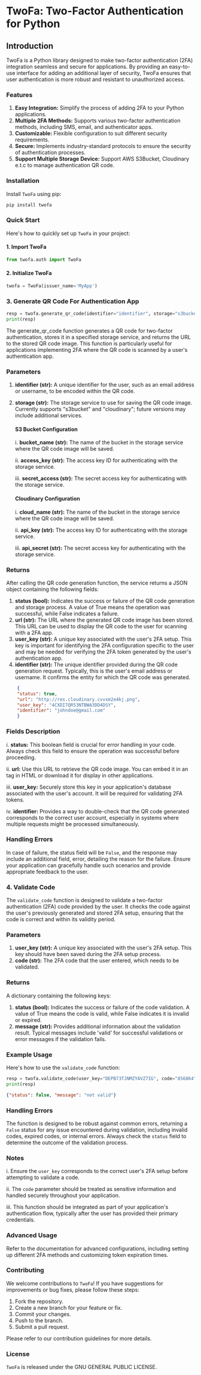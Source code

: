 # TwoFa: Two-Factor Authentication for Python

## Introduction

TwoFa is a Python library designed to make two-factor authentication (2FA) integration seamless and secure for applications. By providing an easy-to-use interface for adding an additional layer of security, TwoFa ensures that user authentication is more robust and resistant to unauthorized access.

### Features
1. **Easy Integration:** Simplify the process of adding 2FA to your Python applications.
2. **Multiple 2FA Methods:** Supports various two-factor authentication methods, including SMS, email, and authenticator apps.
3. **Customizable:** Flexible configuration to suit different security requirements.
4. **Secure:** Implements industry-standard protocols to ensure the security of authentication processes.
5. **Support Multiple Storage Device:** Support AWS S3Bucket, Cloudinary e.t.c to manage authentication QR code.


### Installation

Install `TwoFa` using pip:

```python
pip install twofa
```

### Quick Start
Here's how to quickly set up `TwoFa` in your project:

#### 1. Import TwoFa
```python
from twofa.auth import TwoFa
```

#### 2. Initialize TwoFa
```python
twofa = TwoFa(issuer_name='MyApp')
```

### 3. Generate QR Code For Authentication App
```python
resp = twofa.generate_qr_code(identifier="identifier", storage="s3bucket", bucket_name="bucket", access_key="s3 secrete access", secret_access="s3 secrete access key")
print(resp)
```
The generate_qr_code function generates a QR code for two-factor authentication, stores it in a specified storage service, and returns the URL to the stored QR code image. This function is particularly useful for applications implementing 2FA where the QR code is scanned by a user's authentication app.

### Parameters
1. **identifier (str):** A unique identifier for the user, such as an email address or username, to be encoded within the QR code.
2. **storage (str):** The storage service to use for saving the QR code image. Currently supports "s3bucket" and "cloudinary"; future versions may include additional services.

    #### S3 Bucket Configuration
    i. **bucket_name (str):** The name of the bucket in the storage service where the QR code image will be saved.

    ii. **access_key (str):** The access key ID for authenticating with the storage service.

    iii. **secret_access (str):** The secret access key for authenticating with the storage service.

    #### Cloudinary Configuration
    i. **cloud_name (str):** The name of the bucket in the storage service where the QR code image will be saved.

    ii. **api_key (str):** The access key ID for authenticating with the storage service.

    iii. **api_secret (str):** The secret access key for authenticating with the storage service.

### Returns

After calling the QR code generation function, the service returns a JSON object containing the following fields:

1. **status (bool):** Indicates the success or failure of the QR code generation and storage process. A value of True means the operation was successful, while False indicates a failure.
2. **url (str):** The URL where the generated QR code image has been stored. This URL can be used to display the QR code to the user for scanning with a 2FA app.
3. **user_key (str):** A unique key associated with the user's 2FA setup. This key is important for identifying the 2FA configuration specific to the user and may be needed for verifying the 2FA token generated by the user's authentication app.
4. **identifier (str):** The unique identifier provided during the QR code generation request. Typically, this is the user's email address or username. It confirms the entity for which the QR code was generated.

```json
    {
    "status": true,
    "url": "http://res.cloudinary.cvvxm2e4kj.png",
    "user_key": "4CXDI7QR53NTBWA3DD4DSY",
    "identifier": "johndoe@gmail.com"
    }
```

### Fields Description
i. **status:** This boolean field is crucial for error handling in your code. Always check this field to ensure the operation was successful before proceeding.

ii. **url:** Use this URL to retrieve the QR code image. You can embed it in an <img> tag in HTML or download it for display in other applications.

iii. **user_key:** Securely store this key in your application's database associated with the user's account. It will be required for validating 2FA tokens.

iv. **identifier:** Provides a way to double-check that the QR code generated corresponds to the correct user account, especially in systems where multiple requests might be processed simultaneously.

### Handling Errors
In case of failure, the status field will be `False`, and the response may include an additional field, error, detailing the reason for the failure. Ensure your application can gracefully handle such scenarios and provide appropriate feedback to the user.

### 4. Validate Code
The `validate_code` function is designed to validate a two-factor authentication (2FA) code provided by the user. It checks the code against the user's previously generated and stored 2FA setup, ensuring that the code is correct and within its validity period.

### Parameters
1. **user_key (str):** A unique key associated with the user's 2FA setup. This key should have been saved during the 2FA setup process.
2. **code (str):** The 2FA code that the user entered, which needs to be validated.

### Returns
A dictionary containing the following keys:
1. **status (bool):** Indicates the success or failure of the code validation. A value of True means the code is valid, while False indicates it is invalid or expired.
2. **message (str):** Provides additional information about the validation result. Typical messages include 'valid' for successful validations or error messages if the validation fails.

### Example Usage

Here's how to use the `validate_code` function:
```python
resp = twofa.validate_code(user_key="DEPB73TJNMZYAVZ7IG", code="856864")
print(resp)
```

```json
{"status": false, "message": "not valid"}
```
### Handling Errors
The function is designed to be robust against common errors, returning a `False` status for any issue encountered during validation, including invalid codes, expired codes, or internal errors. Always check the `status` field to determine the outcome of the validation process.

### Notes
i. Ensure the `user_key` corresponds to the correct user's 2FA setup before attempting to validate a code.

ii. The `code` parameter should be treated as sensitive information and handled securely throughout your application.

iii. This function should be integrated as part of your application's authentication flow, typically after the user has provided their primary credentials.

### Advanced Usage

Refer to the documentation for advanced configurations, including setting up different 2FA methods and customizing token expiration times.

### Contributing

We welcome contributions to `TwoFa`! If you have suggestions for improvements or bug fixes, please follow these steps:

1. Fork the repository.
2. Create a new branch for your feature or fix.
3. Commit your changes.
4. Push to the branch.
5. Submit a pull request.

Please refer to our contribution guidelines for more details.

### License
`TwoFa` is released under the GNU GENERAL PUBLIC LICENSE.
